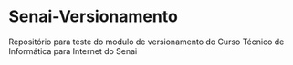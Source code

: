 # Senai-Versionamento
Repositório para teste do modulo de versionamento do Curso Técnico de Informática para Internet do Senai 
